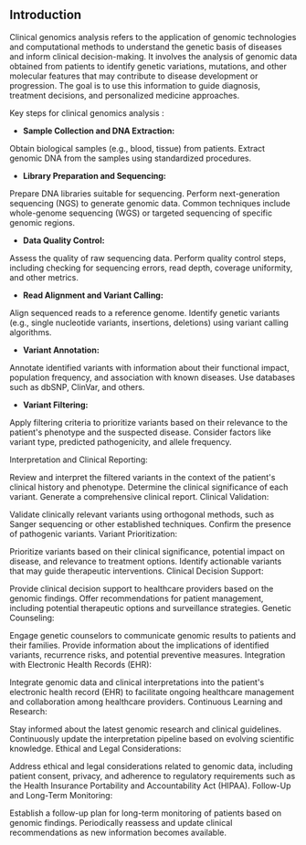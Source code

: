 ## Introduction
Clinical genomics analysis refers to the application of genomic technologies and computational methods to understand the genetic basis of diseases and inform clinical decision-making. It involves the analysis of genomic data obtained from patients to identify genetic variations, mutations, and other molecular features that may contribute to disease development or progression. The goal is to use this information to guide diagnosis, treatment decisions, and personalized medicine approaches.

Key steps for clinical genomics analysis :

- **Sample Collection and DNA Extraction:**

Obtain biological samples (e.g., blood, tissue) from patients. Extract genomic DNA from the samples using standardized procedures.

- **Library Preparation and Sequencing:**

Prepare DNA libraries suitable for sequencing. Perform next-generation sequencing (NGS) to generate genomic data. Common techniques include whole-genome sequencing (WGS) or targeted sequencing of specific genomic regions.

- **Data Quality Control:**

Assess the quality of raw sequencing data. Perform quality control steps, including checking for sequencing errors, read depth, coverage uniformity, and other metrics.

- **Read Alignment and Variant Calling:**

Align sequenced reads to a reference genome. Identify genetic variants (e.g., single nucleotide variants, insertions, deletions) using variant calling algorithms.

- **Variant Annotation:**

Annotate identified variants with information about their functional impact, population frequency, and association with known diseases. Use databases such as dbSNP, ClinVar, and others.

- **Variant Filtering:**

Apply filtering criteria to prioritize variants based on their relevance to the patient's phenotype and the suspected disease. Consider factors like variant type, predicted pathogenicity, and allele frequency.

Interpretation and Clinical Reporting:

Review and interpret the filtered variants in the context of the patient's clinical history and phenotype. Determine the clinical significance of each variant. Generate a comprehensive clinical report.
Clinical Validation:

Validate clinically relevant variants using orthogonal methods, such as Sanger sequencing or other established techniques. Confirm the presence of pathogenic variants.
Variant Prioritization:

Prioritize variants based on their clinical significance, potential impact on disease, and relevance to treatment options. Identify actionable variants that may guide therapeutic interventions.
Clinical Decision Support:

Provide clinical decision support to healthcare providers based on the genomic findings. Offer recommendations for patient management, including potential therapeutic options and surveillance strategies.
Genetic Counseling:

Engage genetic counselors to communicate genomic results to patients and their families. Provide information about the implications of identified variants, recurrence risks, and potential preventive measures.
Integration with Electronic Health Records (EHR):

Integrate genomic data and clinical interpretations into the patient's electronic health record (EHR) to facilitate ongoing healthcare management and collaboration among healthcare providers.
Continuous Learning and Research:

Stay informed about the latest genomic research and clinical guidelines. Continuously update the interpretation pipeline based on evolving scientific knowledge.
Ethical and Legal Considerations:

Address ethical and legal considerations related to genomic data, including patient consent, privacy, and adherence to regulatory requirements such as the Health Insurance Portability and Accountability Act (HIPAA).
Follow-Up and Long-Term Monitoring:

Establish a follow-up plan for long-term monitoring of patients based on genomic findings. Periodically reassess and update clinical recommendations as new information becomes available.
